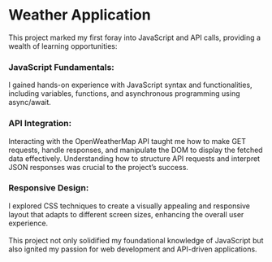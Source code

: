 <h1>Weather Application</h1>
This project marked my first foray into JavaScript and API calls, providing a wealth of learning opportunities:

<h3>JavaScript Fundamentals:</h3> I gained hands-on experience with JavaScript syntax and functionalities, including variables, functions, and asynchronous programming using async/await.

<h3>API Integration:</h3> Interacting with the OpenWeatherMap API taught me how to make GET requests, handle responses, and manipulate the DOM to display the fetched data effectively. Understanding how to structure API requests and interpret JSON responses was crucial to the project’s success.

<h3>Responsive Design:</h3> I explored CSS techniques to create a visually appealing and responsive layout that adapts to different screen sizes, enhancing the overall user experience.
<br><br>
This project not only solidified my foundational knowledge of JavaScript but also ignited my passion for web development and API-driven applications.
